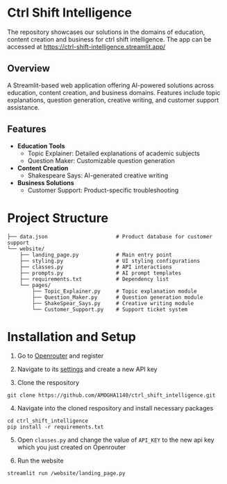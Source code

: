 # Ctrl Shift Intelligence

The repository showcases our solutions in the domains of education, content creation and business for ctrl shift intelligence. The app can be accessed at https://ctrl-shift-intelligence.streamlit.app/

## Overview
A Streamlit-based web application offering AI-powered solutions across education, content creation, and business domains. Features include topic explanations, question generation, creative writing, and customer support assistance.

## Features
- **Education Tools**
  - Topic Explainer: Detailed explanations of academic subjects
  - Question Maker: Customizable question generation
- **Content Creation**
  - Shakespeare Says: AI-generated creative writing
- **Business Solutions**
  - Customer Support: Product-specific troubleshooting


# Project Structure
```
├── data.json                      # Product database for customer support
└── website/
    ├── landing_page.py            # Main entry point
    ├── styling.py                 # UI styling configurations
    ├── classes.py                 # API interactions
    ├── prompts.py                 # AI prompt templates
    ├── requirements.txt           # Dependency list
    └── pages/
        ├── Topic_Explainer.py     # Topic explanation module
        ├── Question_Maker.py      # Question generation module
        ├── ShakeSpear_Says.py     # Creative writing module
        └── Customer_Support.py    # Support ticket system
```



# Installation and Setup

1. Go to [Openrouter](https://openrouter.ai/) and register
2. Navigate to its [settings](https://openrouter.ai/settings/keys) and create a new API key


3. Clone the respository

```
git clone https://github.com/AMOGHA1140/ctrl_shift_intelligence.git
```

4. Navigate into the cloned respository and install necessary packages

```
cd ctrl_shift_intelligence
pip install -r requirements.txt
```

5. Open `classes.py` and change the value of `API_KEY` to the new api key which you just created on Openrouter

6. Run the website

```
streamlit run /website/landing_page.py
```
